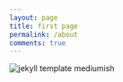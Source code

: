 ```yaml
---
layout: page
title: first page
permalink: /about
comments: true
---
```


<div class="row justify-content-between">
<div class="col-md-8 pr-5">


<p class="mb-5"><img class="shadow-lg" src="{{site.baseurl}}/assets/images/mediumish-jekyll-template.png" alt="jekyll template mediumish" /></p>


</div>
</div>
